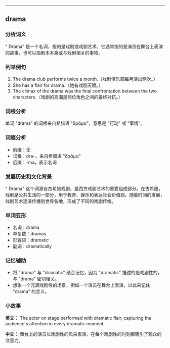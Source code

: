 
---------------
## drama
### 分析词义
" Drama" 是一个名词，指的是戏剧或戏剧艺术。它通常指的是演员在舞台上表演的故事，也可以指剧本本身或与戏剧相关的事物。

### 列举例句
1. The drama club performs twice a month.（戏剧俱乐部每月演出两次。）
2. She has a flair for drama.（她有戏剧天赋。）
3. The climax of the drama was the final confrontation between the two characters.（戏剧的高潮是两位角色之间的最终对抗。）

### 词根分析
单词 "drama" 的词根来自希腊语 "δράμα"，意思是 "行动" 或 "事情"。

### 词缀分析
- 前缀：无
- 词根：dra-，来自希腊语 "δράμα"
- 后缀：-ma，表示名词

### 发展历史和文化背景
" Drama" 这个词源自古希腊戏剧，是西方戏剧艺术的重要组成部分。在古希腊，戏剧是公共生活的一部分，用于教育、娱乐和表达社会价值观。随着时间的发展，戏剧艺术逐渐传播到世界各地，形成了不同的戏剧传统。

### 单词变形
- 名词：drama
- 单复数：dramas
- 形容词：dramatic
- 副词：dramatically

### 记忆辅助
- 将 "drama" 与 "dramatic" 结合记忆，因为 "dramatic" 描述的是戏剧性的，与 "drama" 密切相关。
- 想象一个充满戏剧性的场景，例如一个演员在舞台上表演，以此来记住 "drama" 的含义。

### 小故事
**英文：**
The actor on stage performed with dramatic flair, capturing the audience's attention in every dramatic moment.

**中文：**
舞台上的演员以戏剧性的风采表演，在每个戏剧性的时刻都吸引了观众的注意力。

